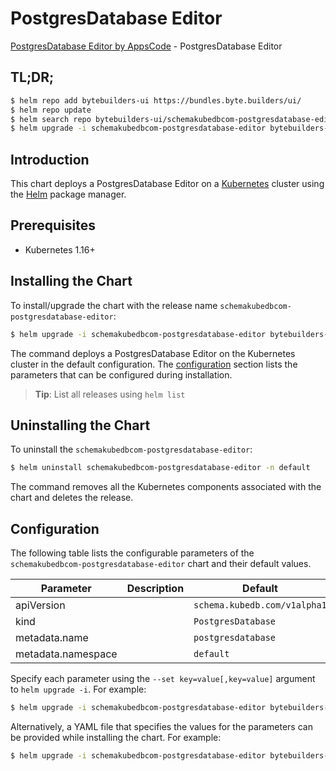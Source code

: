 # PostgresDatabase Editor

[PostgresDatabase Editor by AppsCode](https://byte.builders) - PostgresDatabase Editor

## TL;DR;

```bash
$ helm repo add bytebuilders-ui https://bundles.byte.builders/ui/
$ helm repo update
$ helm search repo bytebuilders-ui/schemakubedbcom-postgresdatabase-editor --version=v0.4.18
$ helm upgrade -i schemakubedbcom-postgresdatabase-editor bytebuilders-ui/schemakubedbcom-postgresdatabase-editor -n default --create-namespace --version=v0.4.18
```

## Introduction

This chart deploys a PostgresDatabase Editor on a [Kubernetes](http://kubernetes.io) cluster using the [Helm](https://helm.sh) package manager.

## Prerequisites

- Kubernetes 1.16+

## Installing the Chart

To install/upgrade the chart with the release name `schemakubedbcom-postgresdatabase-editor`:

```bash
$ helm upgrade -i schemakubedbcom-postgresdatabase-editor bytebuilders-ui/schemakubedbcom-postgresdatabase-editor -n default --create-namespace --version=v0.4.18
```

The command deploys a PostgresDatabase Editor on the Kubernetes cluster in the default configuration. The [configuration](#configuration) section lists the parameters that can be configured during installation.

> **Tip**: List all releases using `helm list`

## Uninstalling the Chart

To uninstall the `schemakubedbcom-postgresdatabase-editor`:

```bash
$ helm uninstall schemakubedbcom-postgresdatabase-editor -n default
```

The command removes all the Kubernetes components associated with the chart and deletes the release.

## Configuration

The following table lists the configurable parameters of the `schemakubedbcom-postgresdatabase-editor` chart and their default values.

|     Parameter      | Description |                 Default                 |
|--------------------|-------------|-----------------------------------------|
| apiVersion         |             | <code>schema.kubedb.com/v1alpha1</code> |
| kind               |             | <code>PostgresDatabase</code>           |
| metadata.name      |             | <code>postgresdatabase</code>           |
| metadata.namespace |             | <code>default</code>                    |


Specify each parameter using the `--set key=value[,key=value]` argument to `helm upgrade -i`. For example:

```bash
$ helm upgrade -i schemakubedbcom-postgresdatabase-editor bytebuilders-ui/schemakubedbcom-postgresdatabase-editor -n default --create-namespace --version=v0.4.18 --set apiVersion=schema.kubedb.com/v1alpha1
```

Alternatively, a YAML file that specifies the values for the parameters can be provided while
installing the chart. For example:

```bash
$ helm upgrade -i schemakubedbcom-postgresdatabase-editor bytebuilders-ui/schemakubedbcom-postgresdatabase-editor -n default --create-namespace --version=v0.4.18 --values values.yaml
```
